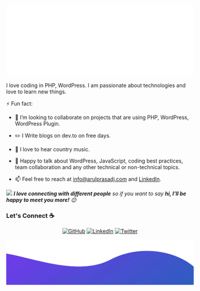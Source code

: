 ![alt text](./images/top.svg)

I love coding in PHP, WordPress. I am passionate about technologies and love to learn new things.

⚡ Fun fact:
- 👯 I’m looking to collaborate on projects that are using PHP, WordPress, WordPress Plugin.
- :pencil2: I Write blogs on dev.to on free days.
- :musical_note: I love to hear country music.

- 💬 Happy to talk about WordPress, JavaScript, coding best practices, team collaboration and any other technical or non-technical topics.
- 📫 Feel free to reach at info@arulprasadj.com and [LinkedIn](https://www.linkedin.com/in/arulprasadj/).

<img src="https://media.giphy.com/media/LnQjpWaON8nhr21vNW/giphy.gif" width="60"> <em><b>I love connecting with different people</b> so if you want to say <b>hi, I'll be happy to meet you more!</b> 😊</em>

### Let's Connect :coffee:
<p align="center">
	<a href="https://github.com/arulprasadj"><img src="https://img.icons8.com/bubbles/50/000000/github.png" alt="GitHub"/></a>
	<a href="https://www.linkedin.com/in/arulprasadj/"><img src="https://img.icons8.com/bubbles/50/000000/linkedin.png" alt="LinkedIn"/></a>
	<a href="https://twitter.com/ArulPrasadJ"><img src="https://img.icons8.com/bubbles/50/000000/twitter.png" alt="Twitter"/></a>
</p>

![alt text](./images/bottom.svg)

